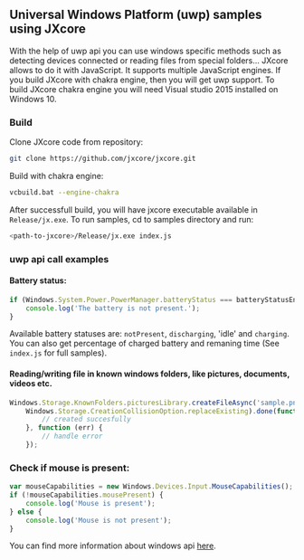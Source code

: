 ## Universal Windows Platform (uwp) samples using JXcore

With the help of uwp api you can use windows specific methods such as detecting devices connected or reading files from special folders... JXcore allows to do it with JavaScript. It supports multiple JavaScript engines. If you build JXcore with chakra engine, then you will get uwp support. To build JXcore chakra engine you will need Visual studio 2015 installed on Windows 10.

### Build

Clone JXcore code from repository:

```bash
git clone https://github.com/jxcore/jxcore.git
```

Build with chakra engine:

```bash
vcbuild.bat --engine-chakra
```

After successfull build, you will have jxcore executable available in `Release/jx.exe`.
To run samples, cd to samples directory and run:

```bash
<path-to-jxcore>/Release/jx.exe index.js
```

### uwp api call examples

#### Battery status:

```javascript
if (Windows.System.Power.PowerManager.batteryStatus === batteryStatusEnum.notPresent) {
	console.log('The battery is not present.');
}
```

Available battery statuses are: `notPresent`, `discharging`, 'idle' and `charging`.
You can also get percentage of charged battery and remaning time (See `index.js` for full samples).

#### Reading/writing file in known windows folders, like pictures, documents, videos etc.

```javascript
Windows.Storage.KnownFolders.picturesLibrary.createFileAsync('sample.png',
	Windows.Storage.CreationCollisionOption.replaceExisting).done(function () {
		// created succesfully
	}, function (err) {
		// handle error
	});
```

### Check if mouse is present:

```javascript
var mouseCapabilities = new Windows.Devices.Input.MouseCapabilities();
if (!mouseCapabilities.mousePresent) {
	console.log('Mouse is present');
} else {
	console.log('Mouse is not present');
}
```

You can find more information about windows api [here](https://msdn.microsoft.com/en-us/library/windows/apps/br211377.aspx).